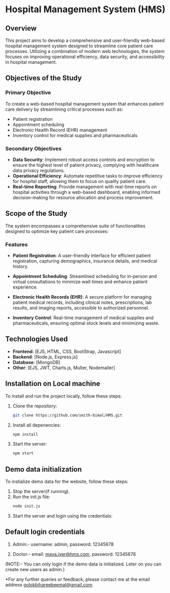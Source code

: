 # Hospital Management System (HMS)

## Overview
This project aims to develop a comprehensive and user-friendly web-based hospital management system designed to streamline core patient care processes. Utilizing a combination of modern web technologies, the system focuses on improving operational efficiency, data security, and accessibility in hospital management.

## Objectives of the Study

### Primary Objective
To create a web-based hospital management system that enhances patient care delivery by streamlining critical processes such as:
- Patient registration
- Appointment scheduling
- Electronic Health Record (EHR) management
- Inventory control for medical supplies and pharmaceuticals

### Secondary Objectives
- **Data Security**: Implement robust access controls and encryption to ensure the highest level of patient privacy, complying with healthcare data privacy regulations.
- **Operational Efficiency**: Automate repetitive tasks to improve efficiency for hospital staff, allowing them to focus on quality patient care.
- **Real-time Reporting**: Provide management with real-time reports on hospital activities through a web-based dashboard, enabling informed decision-making for resource allocation and process improvement.

## Scope of the Study
The system encompasses a comprehensive suite of functionalities designed to optimize key patient care processes:

### Features
- **Patient Registration**: A user-friendly interface for efficient patient registration, capturing demographics, insurance details, and medical history.
  
- **Appointment Scheduling**: Streamlined scheduling for in-person and virtual consultations to minimize wait times and enhance patient experience.
  
- **Electronic Health Records (EHR)**: A secure platform for managing patient medical records, including clinical notes, prescriptions, lab results, and imaging reports, accessible to authorized personnel.
  
- **Inventory Control**: Real-time management of medical supplies and pharmaceuticals, ensuring optimal stock levels and minimizing waste.

## Technologies Used
- **Frontend**: [EJS, HTML, CSS, BootStrap, Javascript]
- **Backend**: [Node.js, Express.js]
- **Database**: [MongoDB]
- **Other**: [EJS, JWT, Charts.js, Multer, Nodemailer]

## Installation on Local machine
To install and run the project locally, follow these steps:

1. Clone the repository:
   ```bash
   git clone https://github.com/smith-bimal/HMS.git

2. Install all depenencies:
   ```bash
   npm install

3. Start the server:
   ```bash
   npm start

## Demo data initialization
To instialize demo data for the website, follow these steps:

1. Stop the server(if running).
2. Run the init.js file:
   ```bash
   node init.js

3. Start the server and login using the credentials:


## Default login credentials
1. Admin:-
   username: admin,
   password: 12345678

2. Doctor:-
   email: maya.iyer@hms.com,
   password: 12345678

(NOTE:- You can only login if the demo data is initialized. Leter on you can create new users as admin.)

*For any further queries or feedback, please contact me at the email address golokbihareebeemal@gmail.com.
